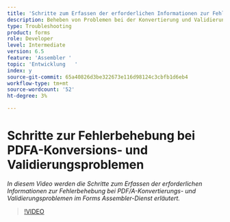 ```yaml
---
title: 'Schritte zum Erfassen der erforderlichen Informationen zur Fehlerbehebung bei PDF/A-Problemen '
description: Beheben von Problemen bei der Konvertierung und Validierung von Assembler
type: Troubleshooting
product: forms
role: Developer
level: Intermediate
version: 6.5
feature: 'Assembler '
topic: 'Entwicklung   '
index: y
source-git-commit: 65a40826d3be322673e116d98124c3cbfb1d6eb4
workflow-type: tm+mt
source-wordcount: '52'
ht-degree: 3%

---
```



# Schritte zur Fehlerbehebung bei PDFA-Konversions- und Validierungsproblemen

*In diesem Video werden die Schritte zum Erfassen der erforderlichen Informationen zur Fehlerbehebung bei PDF/A-Konvertierungs- und Validierungsproblemen im Forms Assembler-Dienst erläutert.*

>[!VIDEO](https://video.tv.adobe.com/v/335518?quality=9&learn=on)
